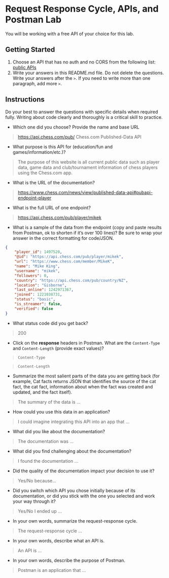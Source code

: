 # Request Response Cycle, APIs, and Postman Lab

You will be working with a free API of your choice for this lab.

## Getting Started

1. Choose an API that has no auth and no CORS from the following list: [public APIs](https://github.com/public-apis/public-apis)
1. Write your answers in this README.md file. Do not delete the questions. Write your answers after the `>`. If you need to write more than one paragraph, add more `>`.

## Instructions

Do your best to answer the questions with specific details when required fully. Writing about code clearly and thoroughly is a critical skill to practice.

- Which one did you choose? Provide the name and base URL

> https://api.chess.com/pub/
> Chess.com Published-Data API

- What purpose is this API for (education/fun and games/information/etc.)?

> The purpose of this website is all current public data such as player data, game data and club/tournament information of chess players using the Chess.com app.

- What is the URL of the documentation?

> https://www.chess.com/news/view/published-data-api#pubapi-endpoint-player

- What is the full URL of one endpoint?

> https://api.chess.com/pub/player/mikek

- What is a sample of the data from the endpoint (copy and paste results from Postman, ok to shorten if it’s over 100 lines)? Be sure to wrap your answer in the correct formatting for code/JSON.

```json
{
	"player_id": 1497520,
	"@id": "https://api.chess.com/pub/player/mikek",
	"url": "https://www.chess.com/member/MikeK",
	"name": "Mike King",
	"username": "mikek",
	"followers": 0,
	"country": "https://api.chess.com/pub/country/NZ",
	"location": "Gisborne",
	"last_online": 1242971367,
	"joined": 1221038731,
	"status": "basic",
	"is_streamer": false,
	"verified": false
}
```

- What status code did you get back?

> 200

- Click on the **response** headers in Postman. What are the `Content-Type` and `Content-Length` (provide exact values)?

> `Content-Type`

> `Content-Length`

- Summarize the most salient parts of the data you are getting back (for example, Cat facts returns JSON that identifies the source of the cat fact, the cat fact, information about when the fact was created and updated, and the fact itself).

> The summary of the data is ...

- How could you use this data in an application?

> I could imagine integrating this API into an app that ...

- What did you like about the documentation?

> The documentation was ...

- What did you find challenging about the documentation?

> I found the documentation ...

- Did the quality of the documentation impact your decision to use it?

> Yes/No because...

- Did you switch which API you chose initially because of its documentation, or did you stick with the one you selected and work your way through it?

> Yes/No I ended up ...

- In your own words, summarize the request-response cycle.

> The request-response cycle ...

- In your own words, describe what an API is.

> An API is ...

- In your own words, describe the purpose of Postman.

> Postman is an application that ...
